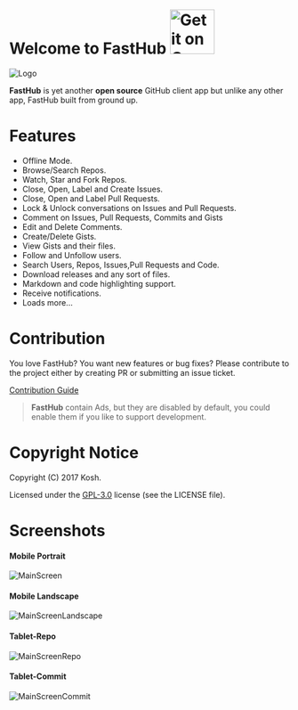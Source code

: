 # Welcome to FastHub <a href='https://play.google.com/store/apps/details?id=com.fastaccess.github&pcampaignid=MKT-Other-global-all-co-prtnr-py-PartBadge-Mar2515-1'><img alt='Get it on Google Play' src='https://play.google.com/intl/en_us/badges/images/generic/en_badge_web_generic.png' height="80px"/></a> 


![Logo](https://github.com/k0shk0sh/FastHub/blob/master/art/feature_graphic.png?raw=true "Logo")

**FastHub** is yet another <b>open source</b> GitHub client app but unlike any other app, FastHub built from ground up.
 
 
 
# Features

- Offline Mode.
- Browse/Search Repos.
- Watch, Star and Fork Repos.
- Close, Open, Label and Create Issues.
- Close, Open and Label Pull Requests.
- Lock & Unlock conversations on Issues and Pull Requests.
- Comment on Issues, Pull Requests, Commits and Gists
- Edit and Delete Comments.
- Create/Delete Gists.
- View Gists and their files.
- Follow and Unfollow users.
- Search Users, Repos, Issues,Pull Requests and Code.
- Download releases and any sort of files.
- Markdown and code highlighting support.
- Receive notifications.
- Loads more...

# Contribution

You love FastHub? You want new features or bug fixes? Please contribute to the  project either by creating PR or submitting an issue ticket.

[Contribution Guide](CONTRIBUTE.md) 

> **FastHub** contain Ads, but they are disabled by default, you could enable them if you like to support development.

# Copyright Notice

Copyright (C) 2017 Kosh. 

Licensed under the [GPL-3.0](https://github.com/k0shk0sh/FastHub/blob/master/LICENSE)
license (see the LICENSE file).

# Screenshots

#### Mobile Portrait
![MainScreen](https://github.com/k0shk0sh/FastHub/blob/master/art/mobile_main.png?raw=true "MainScreen")

#### Mobile Landscape
![MainScreenLandscape](https://github.com/k0shk0sh/FastHub/blob/master/art/mobile_main_landscape.png?raw=true "MainScreenLandscape")

#### Tablet-Repo 
![MainScreenRepo](https://github.com/k0shk0sh/FastHub/blob/master/art/tablet_repo.png?raw=true "MainScreen")

#### Tablet-Commit

![MainScreenCommit](https://github.com/k0shk0sh/FastHub/blob/master/art/tablet_commits.png?raw=true "MainScreenCommit")


